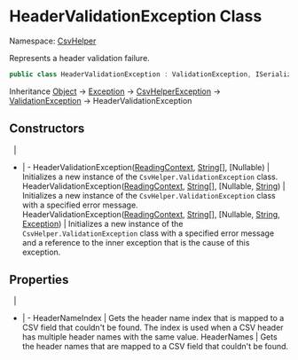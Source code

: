 # HeaderValidationException Class

Namespace: [CsvHelper](/api/CsvHelper)

Represents a header validation failure.

```cs
public class HeaderValidationException : ValidationException, ISerializable
```

Inheritance [Object](https://docs.microsoft.com/en-us/dotnet/api/system.object) -> [Exception](https://docs.microsoft.com/en-us/dotnet/api/system.exception) -> [CsvHelperException](/api/CsvHelper/CsvHelperException) -> [ValidationException](/api/CsvHelper/ValidationException) -> HeaderValidationException

## Constructors
&nbsp; | &nbsp;
- | -
HeaderValidationException([ReadingContext](/api/CsvHelper/ReadingContext), [String[]](https://docs.microsoft.com/en-us/dotnet/api/system.string[]), [Nullable<Int32>) | Initializes a new instance of the ``CsvHelper.ValidationException`` class.
HeaderValidationException([ReadingContext](/api/CsvHelper/ReadingContext), [String[]](https://docs.microsoft.com/en-us/dotnet/api/system.string[]), [Nullable<Int32>, [String](https://docs.microsoft.com/en-us/dotnet/api/system.string)) | Initializes a new instance of the ``CsvHelper.ValidationException`` class with a specified error message.
HeaderValidationException([ReadingContext](/api/CsvHelper/ReadingContext), [String[]](https://docs.microsoft.com/en-us/dotnet/api/system.string[]), [Nullable<Int32>, [String](https://docs.microsoft.com/en-us/dotnet/api/system.string), [Exception](https://docs.microsoft.com/en-us/dotnet/api/system.exception)) | Initializes a new instance of the ``CsvHelper.ValidationException`` class with a specified error message and a reference to the inner exception that is the cause of this exception.

## Properties
&nbsp; | &nbsp;
- | -
HeaderNameIndex | Gets the header name index that is mapped to a CSV field that couldn't be found. The index is used when a CSV header has multiple header names with the same value.
HeaderNames | Gets the header names that are mapped to a CSV field that couldn't be found.
